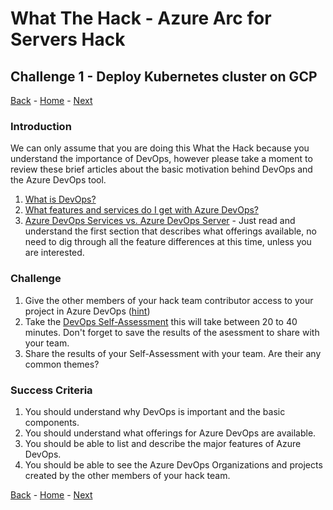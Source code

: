 # What The Hack - Azure Arc for Servers Hack

## Challenge 1 - Deploy Kubernetes cluster on GCP
[Back](challenge00.md) - [Home](../readme.md) - [Next](challenge02.md)

### Introduction

We can only assume that you are doing this What the Hack because you understand the importance of DevOps, however please take a moment to review these brief articles about the basic motivation behind DevOps and the Azure DevOps tool.

1. [What is DevOps?](https://docs.microsoft.com/en-us/azure/devops/learn/what-is-devops)
2. [What features and services do I get with Azure DevOps?](https://docs.microsoft.com/en-us/azure/devops/user-guide/services)
3. [Azure DevOps Services vs. Azure DevOps Server](https://docs.microsoft.com/en-us/azure/devops/user-guide/about-azure-devops-services-tfs) - Just read and understand the first section that describes what offerings available, no need to dig through all the feature differences at this time, unless you are interested. 

### Challenge

1. Give the other members of your hack team contributor access to your project in Azure DevOps ([hint](https://docs.microsoft.com/en-us/azure/devops/organizations/security/add-users-team-project))
2. Take the [DevOps Self-Assessment](https://www.devopsassessment.net) this will take between 20 to 40 minutes. Don't forget to save the results of the asessment to share with your team.
3. Share the results of your Self-Assessment with your team. Are their any common themes?


### Success Criteria

1. You should understand why DevOps is important and the basic components.
2. You should understand what offerings for Azure DevOps are available.
3. You should be able to list and describe the major features of Azure DevOps.
4. You should be able to see the Azure DevOps Organizations and projects created by the other members of your hack team.

[Back](challenge00.md) - [Home](../readme.md) - [Next](challenge02.md)